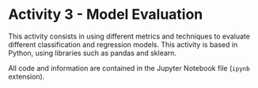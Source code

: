 # Activity 3 - Model Evaluation

This activity consists in using different metrics and techniques to evaluate different classification and regression models. This activity is based in Python, using libraries such as pandas and sklearn.

All code and information are contained in the Jupyter Notebook file (`ipynb` extension).
